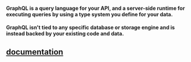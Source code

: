 #### GraphQL is a query language for your API, and a server-side runtime for executing queries by using a type system you define for your data. 

#### GraphQL isn't tied to any specific database or storage engine and is instead backed by your existing code and data.

[documentation](https://graphql.org/learn)
---
